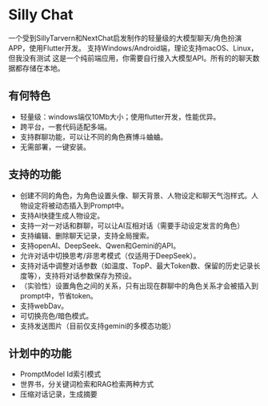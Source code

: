 # Silly Chat
一个受到SillyTarvern和NextChat启发制作的轻量级的大模型聊天/角色扮演APP，使用Flutter开发。
支持Windows/Android端，理论支持macOS、Linux，但我没有测试
这是一个纯前端应用，你需要自行接入大模型API。所有的的聊天数据都存储在本地。

## 有何特色
- 轻量级：windows端仅10Mb大小；使用flutter开发，性能优异。
- 跨平台，一套代码适配多端。
- 支持群聊功能，可以让不同的角色赛博斗蛐蛐。
- 无需部署，一键安装。

## 支持的功能
- 创建不同的角色，为角色设置头像、聊天背景、人物设定和聊天气泡样式。人物设定将被动态插入到Prompt中。
- 支持AI快捷生成人物设定。
- 支持一对一对话和群聊，可以让AI互相对话（需要手动设定发言的角色）
- 支持编辑、删除聊天记录，支持全局搜索。
- 支持openAI、DeepSeek、Qwen和Gemini的API。
- 允许对话中切换思考/非思考模式（仅适用于DeepSeek）。
- 支持对话中调整对话参数（如温度、TopP、最大Token数、保留的历史记录长度等），支持将对话参数保存为预设。
- （实验性）设置角色之间的关系，只有出现在群聊中的角色关系才会被插入到prompt中，节省token。
- 支持webDav。
- 可切换亮色/暗色模式。
- 支持发送图片（目前仅支持gemini的多模态功能）

## 计划中的功能
- PromptModel Id索引模式
- 世界书，分关键词检索和RAG检索两种方式
- 压缩对话记录，生成摘要
